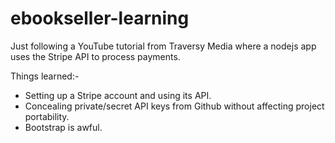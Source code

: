 # ebookseller-learning

Just following a YouTube tutorial from Traversy Media where a nodejs app uses the Stripe API to process payments.

Things learned:-

* Setting up a Stripe account and using its API.
* Concealing private/secret API keys from Github without affecting project portability.
* Bootstrap is awful.